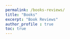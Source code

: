 ```yaml
---
permalink: /books-reviews/
title: "Books"
excerpt: "Book Reviews"
author_profile : true
toc: true
---
```

